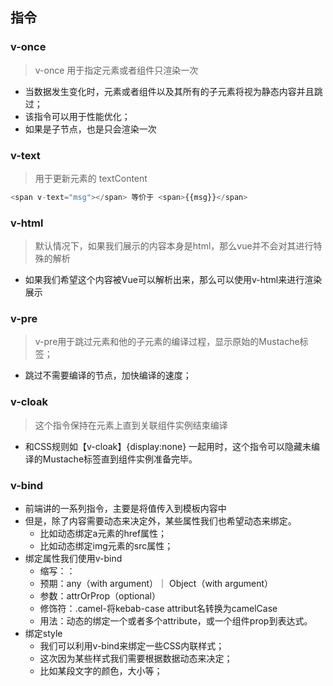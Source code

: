 ## 指令
### v-once
> v-once 用于指定元素或者组件只渲染一次
+ 当数据发生变化时，元素或者组件以及其所有的子元素将视为静态内容并且跳过；
+ 该指令可以用于性能优化；
+ 如果是子节点，也是只会渲染一次

### v-text
> 用于更新元素的 textContent
```javascript
<span v-text="msg"></span> 等价于 <span>{{msg}}</span>
```

### v-html
> 默认情况下，如果我们展示的内容本身是html，那么vue并不会对其进行特殊的解析
+ 如果我们希望这个内容被Vue可以解析出来，那么可以使用v-html来进行渲染展示

### v-pre
> v-pre用于跳过元素和他的子元素的编译过程，显示原始的Mustache标签；
+ 跳过不需要编译的节点，加快编译的速度；

### v-cloak
> 这个指令保持在元素上直到关联组件实例结束编译
+ 和CSS规则如【v-cloak】{display:none} 一起用时，这个指令可以隐藏未编译的Mustache标签直到组件实例准备完毕。

### v-bind
+ 前端讲的一系列指令，主要是将值传入到模板内容中
+ 但是，除了内容需要动态来决定外，某些属性我们也希望动态来绑定。
    + 比如动态绑定a元素的href属性；
    + 比如动态绑定img元素的src属性；
+ 绑定属性我们使用v-bind
    + 缩写：：
    + 预期：any（with argument）｜ Object（with argument）
    + 参数：attrOrProp（optional）
    + 修饰符：.camel-将kebab-case attribut名转换为camelCase
    + 用法：动态的绑定一个或者多个attribute，或一个组件prop到表达式。
+ 绑定style
    + 我们可以利用v-bind来绑定一些CSS内联样式；
    + 这次因为某些样式我们需要根据数据动态来决定；
    + 比如某段文字的颜色，大小等；